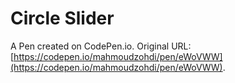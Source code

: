 # Circle Slider

A Pen created on CodePen.io. Original URL: [https://codepen.io/mahmoudzohdi/pen/eWoVWW](https://codepen.io/mahmoudzohdi/pen/eWoVWW).

